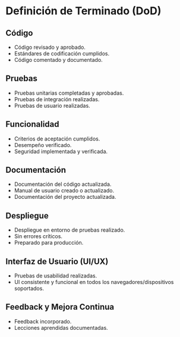 # Definición de Terminado (DoD)

## Código
- Código revisado y aprobado.
- Estándares de codificación cumplidos.
- Código comentado y documentado.

## Pruebas
- Pruebas unitarias completadas y aprobadas.
- Pruebas de integración realizadas.
- Pruebas de usuario realizadas.

## Funcionalidad
- Criterios de aceptación cumplidos.
- Desempeño verificado.
- Seguridad implementada y verificada.

## Documentación
- Documentación del código actualizada.
- Manual de usuario creado o actualizado.
- Documentación del proyecto actualizada.

## Despliegue
- Despliegue en entorno de pruebas realizado.
- Sin errores críticos.
- Preparado para producción.

## Interfaz de Usuario (UI/UX)
- Pruebas de usabilidad realizadas.
- UI consistente y funcional en todos los navegadores/dispositivos soportados.

## Feedback y Mejora Continua
- Feedback incorporado.
- Lecciones aprendidas documentadas.
